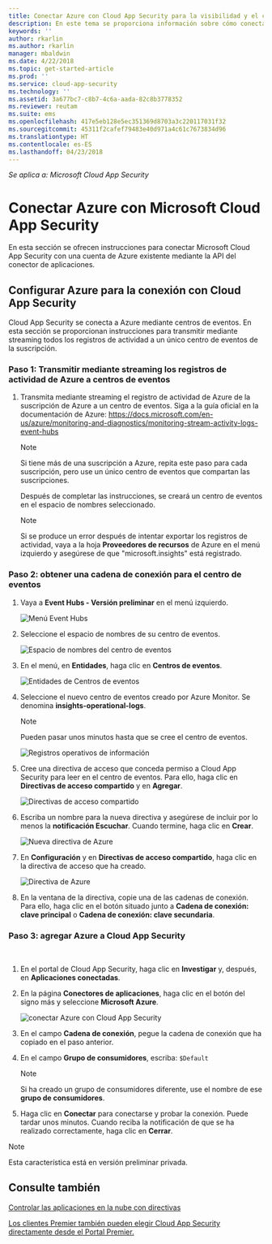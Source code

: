 ```yaml
---
title: Conectar Azure con Cloud App Security para la visibilidad y el control del uso | Microsoft Docs
description: En este tema se proporciona información sobre cómo conectar Azure con Cloud App Security mediante el conector de API.
keywords: ''
author: rkarlin
ms.author: rkarlin
manager: mbaldwin
ms.date: 4/22/2018
ms.topic: get-started-article
ms.prod: ''
ms.service: cloud-app-security
ms.technology: ''
ms.assetid: 3a677bc7-c8b7-4c6a-aada-82c8b3778352
ms.reviewer: reutam
ms.suite: ems
ms.openlocfilehash: 417e5eb128e5ec351369d8703a3c220117031f32
ms.sourcegitcommit: 45311f2cafef79483e40d971a4c61c7673834d96
ms.translationtype: HT
ms.contentlocale: es-ES
ms.lasthandoff: 04/23/2018
---
```

*Se aplica a: Microsoft Cloud App Security*


# <a name="connect-azure-to-microsoft-cloud-app-security"></a>Conectar Azure con Microsoft Cloud App Security

En esta sección se ofrecen instrucciones para conectar Microsoft Cloud App Security con una cuenta de Azure existente mediante la API del conector de aplicaciones.  
  
## <a name="setting-up-azure-for-connection-to-cloud-app-security"></a>Configurar Azure para la conexión con Cloud App Security

Cloud App Security se conecta a Azure mediante centros de eventos. En esta sección se proporcionan instrucciones para transmitir mediante streaming todos los registros de actividad a un único centro de eventos de la suscripción. 

### <a name="step-1-stream-your-azure-activity-logs-to-event-hubs"></a>Paso 1: Transmitir mediante streaming los registros de actividad de Azure a centros de eventos

1. Transmita mediante streaming el registro de actividad de Azure de la suscripción de Azure a un centro de eventos. Siga a la guía oficial en la documentación de Azure: https://docs.microsoft.com/en-us/azure/monitoring-and-diagnostics/monitoring-stream-activity-logs-event-hubs

   > [!NOTE]
   > Si tiene más de una suscripción a Azure, repita este paso para cada suscripción, pero use un único centro de eventos que compartan las suscripciones.

   Después de completar las instrucciones, se creará un centro de eventos en el espacio de nombres seleccionado.
 
   > [!NOTE]
   > Si se produce un error después de intentar exportar los registros de actividad, vaya a la hoja **Proveedores de recursos** de Azure en el menú izquierdo y asegúrese de que "microsoft.insights" está registrado.

### <a name="step-2-get-a-connection-string-to-your-event-hub"></a>Paso 2: obtener una cadena de conexión para el centro de eventos

1. Vaya a **Event Hubs - Versión preliminar** en el menú izquierdo.
  
   ![Menú Event Hubs](media/azure-event-hubs.png "Azure Event Hubs")

2. Seleccione el espacio de nombres de su centro de eventos.
  
   ![Espacio de nombres del centro de eventos](media/azure-namespace.png "Espacio de nombres de Azure")

3. En el menú, en **Entidades**, haga clic en **Centros de eventos**. 
  
   ![Entidades de Centros de eventos](media/azure-event-hubs-entities.png "Entidades del centro de eventos de Azure")

4. Seleccione el nuevo centro de eventos creado por Azure Monitor. Se denomina **insights-operational-logs**.
   > [!NOTE]
   > Pueden pasar unos minutos hasta que se cree el centro de eventos.

   ![Registros operativos de información](media/azure-insight-operational-logs.png "Registros operativos de información de Azure")
  
  
5. Cree una directiva de acceso que conceda permiso a Cloud App Security para leer en el centro de eventos. Para ello, haga clic en **Directivas de acceso compartido** y en **Agregar**.
  
    ![Directivas de acceso compartido](media/azure-shared-access-policies.png "Directiva de acceso compartido de Azure")

6. Escriba un nombre para la nueva directiva y asegúrese de incluir por lo menos la **notificación Escuchar**. Cuando termine, haga clic en **Crear**.
  
   ![Nueva directiva de Azure](media/azure-new-policy.png "Nueva directiva de Azure")

7. En **Configuración** y en **Directivas de acceso compartido**, haga clic en la directiva de acceso que ha creado.   
  
   ![Directiva de Azure](media/azure-select-policy.png "Directiva de Azure")

8. En la ventana de la directiva, copie una de las cadenas de conexión. Para ello, haga clic en el botón situado junto a **Cadena de conexión: clave principal** o **Cadena de conexión: clave secundaria**.

### <a name="step-3-add-azure-to-cloud-app-security"></a>Paso 3: agregar Azure a Cloud App Security
 
1. En el portal de Cloud App Security, haga clic en **Investigar** y, después, en **Aplicaciones conectadas**.  
  
2. En la página **Conectores de aplicaciones**, haga clic en el botón del signo más y seleccione **Microsoft Azure**.  
  
    ![conectar Azure con Cloud App Security](media/azure-connect-app.png "conectar Azure")  
  
3. En el campo **Cadena de conexión**, pegue la cadena de conexión que ha copiado en el paso anterior.  
  
4. En el campo **Grupo de consumidores**, escriba: `$Default`
    
   >[!NOTE] 
   > Si ha creado un grupo de consumidores diferente, use el nombre de ese **grupo de consumidores**.
  
5. Haga clic en **Conectar** para conectarse y probar la conexión. Puede tardar unos minutos. Cuando reciba la notificación de que se ha realizado correctamente, haga clic en **Cerrar**.  


> [!NOTE]
> Esta característica está en versión preliminar privada.


## <a name="see-also"></a>Consulte también  
[Controlar las aplicaciones en la nube con directivas](control-cloud-apps-with-policies.md)   

[Los clientes Premier también pueden elegir Cloud App Security directamente desde el Portal Premier.](https://premier.microsoft.com/)  
  
  